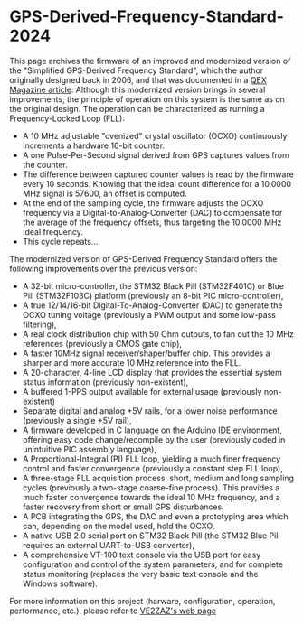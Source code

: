 # GPS-Derived-Frequency-Standard-2024

This page archives the firmware of an improved and modernized version of the "Simplified GPS-Derived Frequency Standard", which the author originally designed back in 2006, and that was documented in a [QEX Magazine article](https://ve2zaz.net/GPS_Std/Downloads/VE2ZAZ_GPS_Derived_Std_QEX_09_10_2006.pdf). Although this modernized version brings in several improvements, the principle of operation on this system is the same as on the original design. The operation can be characterized as running a Frequency-Locked Loop (FLL): 

- A 10 MHz adjustable "ovenized" crystal oscillator (OCXO) continuously increments a hardware 16-bit counter.
- A one Pulse-Per-Second signal derived from GPS captures values from the counter.
- The difference between captured counter values is read by the firmware every 10 seconds. Knowing that the ideal count difference for a 10.0000 MHz signal is 57600, an offset is computed.
- At the end of the sampling cycle, the firmware adjusts the OCXO frequency via a Digital-to-Analog-Converter (DAC) to compensate for the average of the frequency offsets, thus targeting the 10.0000 MHz ideal frequency.
- This cycle repeats...

The modernized version of GPS-Derived Frequency Standard offers the following improvements over the previous version:

- A 32-bit micro-controller, the STM32 Black Pill (STM32F401C) or Blue Pill (STM32F103C) platform (previously an 8-bit PIC micro-controller),
- A true 12/14/16-bit Digital-To-Analog-Converter (DAC) to generate the OCXO tuning voltage (previously a PWM output and some low-pass filtering),
- A real clock distribution chip with 50 Ohm outputs, to fan out the 10 MHz references (previously a CMOS gate chip),
- A faster 10MHz signal receiver/shaper/buffer chip. This provides a sharper and more accurate 10 MHz reference into the FLL.
- A 20-character, 4-line LCD display that provides the essential system status information (previously non-existent),
- A buffered 1-PPS output available for external usage (previously non-existent)
- Separate digital and analog +5V rails, for a lower noise performance (previously a single +5V rail),
- A firmware developed in C language on the Arduino IDE environment, offering easy code change/recompile by the user (previously coded in unintuitive PIC assembly language),
- A Proportional-Integral (PI) FLL loop, yielding a much finer frequency control and faster convergence (previously a constant step FLL loop),
- A three-stage FLL acquisition process: short, medium and long sampling cycles (previously a two-stage coarse-fine process). This provides a much faster convergence towards the ideal 10 MHz frequency, and a faster recovery from short or small GPS disturbances.
- A PCB integrating the GPS, the DAC and even a prototyping area which can, depending on the model used, hold the OCXO,
- A native USB 2.0 serial port on STM32 Black Pill (the STM32 Blue Pill requires an external UART-to-USB converter),
- A comprehensive VT-100 text console via the USB port for easy configuration and control of the system parameters, and for complete status monitoring (replaces the very basic text console and the Windows software).

For more information on this project (harware, configuration, operation, performance, etc.), please refer to [VE2ZAZ's web page](https://ve2zaz.net/GPS_Std_New/GPS_Std.htm)
